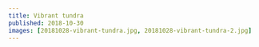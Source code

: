 ```yaml
---
title: Vibrant tundra
published: 2018-10-30
images: [20181028-vibrant-tundra.jpg, 20181028-vibrant-tundra-2.jpg]
---
```


